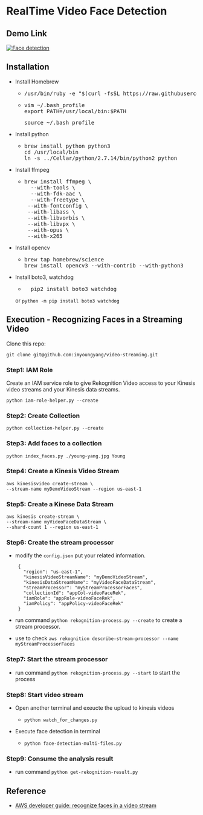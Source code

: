 # RealTime Video Face Detection

## Demo Link
[![Face detection](http://img.youtube.com/vi/82zVzJDMcNo/0.jpg)](http://www.youtube.com/watch?v=82zVzJDMcNo "RealTime Face Detection")

## Installation

* Install Homebrew
	* <pre>
	  /usr/bin/ruby -e "$(curl -fsSL https://raw.githubusercontent.com/Homebrew/install/master/install)"
	  </pre>
	* <pre>
	  vim ~/.bash_profile
	  export PATH=/usr/local/bin:$PATH
	  </pre>
	  <pre>
	  source ~/.bash_profile
	  </pre>

* Install python
	* <pre>
	  brew install python python3
	  cd /usr/local/bin
	  ln -s ../Cellar/python/2.7.14/bin/python2 python
	  </pre>

* Install ffmpeg
	* <pre>
	  brew install ffmpeg \
    	--with-tools \
    	--with-fdk-aac \
   		--with-freetype \
	   --with-fontconfig \
	   --with-libass \
	   --with-libvorbis \
	   --with-libvpx \
	   --with-opus \
	   --with-x265
    </pre>
* Install opencv
	* <pre>
	  brew tap homebrew/science
	  brew install opencv3 --with-contrib --with-python3
	  </pre>
* Install boto3, watchdog
  * <pre>
	  pip2 install boto3 watchdog
	</pre>
   or `python -m pip install boto3 watchdog`

## Execution - Recognizing Faces in a Streaming Video

Clone this repo:

`git clone git@github.com:imyoungyang/video-streaming.git`

### Step1: IAM Role
Create an IAM service role to give Rekognition Video access to your Kinesis video streams and your Kinesis data streams.

```
python iam-role-helper.py --create
```
		
### Step2: Create Collection

```
python collection-helper.py --create
```

### Step3: Add faces to a collection
  
```
python index_faces.py ./young-yang.jpg Young
```

### Step4: Create a Kinesis Video Stream

```
aws kinesisvideo create-stream \
--stream-name myDemoVideoStream --region us-east-1
```
	
### Step5: Create a Kinese Data Stream

```
aws kinesis create-stream \
--stream-name myVideoFaceDataStream \
--shard-count 1 --region us-east-1
```

### Step6: Create the stream processor
* modify the `config.json` put your related information.
   
   ```
	{
	  "region": "us-east-1",
	  "kinesisVideoStreamName": "myDemoVideoStream",
	  "kinesisDataStreamName": "myVideoFaceDataStream",
	  "streamProcessor": "myStreamProcessorFaces",
	  "collectionId": "appCol-videoFaceRek",
	  "iamRole": "appRole-videoFaceRek",
	  "iamPolicy": "appPolicy-videoFaceRek"
	}
	```

* run command `python rekognition-process.py --create` to create a stream processor.
* use to check `aws rekognition describe-stream-processor --name myStreamProcessorFaces`
	
### Step7: Start the stream processor

* run command `python rekognition-process.py --start` to start the process

### Step8: Start video stream

* Open another terminal and exeucte the upload to kinesis videos
	* `python watch_for_changes.py`

* Execute face detection in terminal
	* `python face-detection-multi-files.py`

### Step9: Consume the analysis result

* run command `python get-rekognition-result.py`

## Reference
* [AWS developer guide: recognize faces in a video stream](https://docs.aws.amazon.com/rekognition/latest/dg/recognize-faces-in-a-video-stream.html)

